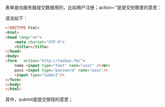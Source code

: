 表单是向服务器提交数据用的，比如用户注册；action=’’是提交到哪里的意思：

 

语法如下：
```html
<!DOCTYPE html>
<html>
<head lang="en">
    <meta charset="UTF-8">
    <title></title>
</head>
<body>
<form   action="http://taobao.fm/">
    name <input type="text" name="user" /><br>
    pass <input type="password" name="pass"/>
    <input type="submit"/>
</form>
</body>
</html>
```
其中，submit是提交按钮的意思；